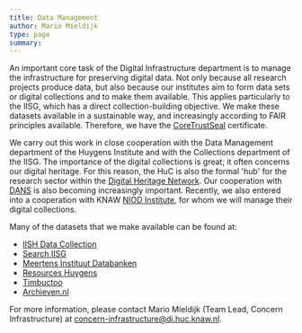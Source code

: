 ```yaml
---
title: Data Management
author: Mario Mieldijk
type: page
summary:
---
```

An important core task of the Digital Infrastructure department is to manage the infrastructure for preserving digital data. Not only because all research projects produce data, but also because our institutes aim to form data sets or digital collections and to make them available. This applies particularly to the IISG, which has a direct collection-building objective. We make these datasets available in a sustainable way, and increasingly according to FAIR principles available. Therefore, we have the  [CoreTrustSeal](https://www.coretrustseal.org/) certificate.

We carry out this work in close cooperation with the Data Management department of the Huygens Institute and with the Collections department of the IISG. The importance of the digital collections is great; it often concerns our digital heritage. For this reason, the HuC is also the formal 'hub' for the research sector within the [Digital Heritage Network](https://netwerkdigitaalerfgoed.nl/). Our cooperation with [DANS](https://dans.knaw.nl/) is also becoming increasingly important. Recently, we also entered into a cooperation with KNAW [NIOD Institute](https://www.niod.nl/), for whom we will manage their digital collections.

Many of the datasets that we make available can be found at: 

* [IISH Data Collection](https://datasets.iisg.amsterdam/)
* [Search IISG](https://meertens.knaw.nl/collecties/databanken/)
* [Meertens Instituut Databanken](https://meertens.knaw.nl/collecties/databanken/)
* [Resources Huygens](http://resources.huygens.knaw.nl/)
* [Timbuctoo](http://huygensing.github.io/timbuctoo/)
* [Archieven.nl](https://www.archieven.nl/nl/)

For more information, please contact Mario Mieldijk (Team Lead, Concern Infrastructure) at [concern-infrastructure@di.huc.knaw.nl](mailto:concern-infrastructure@di.huc.knaw.nl).
